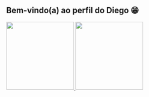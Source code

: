 ## Bem-vindo(a) ao perfil do Diego 😁

 <div>
   <a href="https://github.com/Diego-Sabatini">
   <img height="180em" src="https://github-readme-stats.vercel.app/api?username=Diego-Sabatini&show_icons=true&theme=dracula&include_all_commits=true&count_private=true"/>
   <img height="180em" src="https://github-readme-stats.vercel.app/api/top-langs/?username=Diego-Sabatini&layout=compact&langs_count=6&theme=tokyonight"/>
</div>
    
